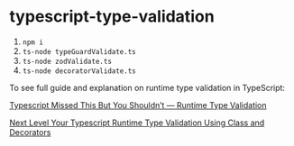 # typescript-type-validation
1. `npm i`
2. `ts-node typeGuardValidate.ts`
3. `ts-node zodValidate.ts`
3. `ts-node decoratorValidate.ts`


To see full guide and explanation on runtime type validation in TypeScript:


[Typescript Missed This But You Shouldn’t — Runtime Type Validation](https://medium.com/@caopengau/typescript-missed-this-but-you-shouldnt-runtime-type-validation-aa8a81ce4289)


[Next Level Your Typescript Runtime Type Validation Using Class and Decorators](https://medium.com/@caopengau)
